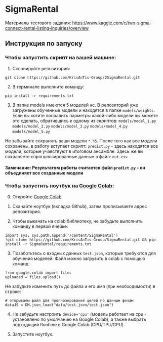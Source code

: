 # SigmaRental
Материалы тестового задания: 
https://www.kaggle.com/c/two-sigma-connect-rental-listing-inquiries/overview

## Инструкция по запуску
### Чтобы запустить скрипт на вашей машине:

1) Cклонируйте репозиторий:

`git clone https://github.com/KrisAnTis-Group/2SigmaRental.git`

2) В терминале выполните команду:

`pip install -r requirements.txt`

3) В папке models имеются 5 моделей нс. В репозиторий уже загружены обученные модели и находятся в папке `models/weights`. Если вы хотите поправить парметры какой-либо модели вы можете это сделать, обратившись к одному из скриптов:
`models/model_1.py`
`models/model_2.py`
`models/model_3.py`
`models/model_4.py`
`models/model_5.py`

Не забывайте сохранять ваши модели `*.h5`. После того как все модели сохранены, в работу вступает скрипт: `predict.py` - здесь находятся все модели, которые учавствуют в итоговом ансамбле. Здесь же вы сохраняете спрогшнозированные данные в файл: `out.csv`

#### Замечание: Результатом работы считается файл `predict.py` - он объединяет все созданные модели

### Чтобы запустить ноутбук на [Google Colab](https://colab.research.google.com):

0) Откройте [Google Colab](https://colab.research.google.com)

1) Скачайте ноутбук (вкладка Github), затем прописываете адрес репозитория.

2) Чтобы выкачать на colab библиотеку, не забудьте выполнить команду в первой ячейке:

```
import sys; sys.path.append('/content/SigmaRental')
!git clone https://github.com/KrisAnTis-Group/SigmaRental.git && pip install -r SigmaRental/requirements.txt
```

3) Позаботьтесь о входных данных `test.json`, которые требуются для обучения моделей. Файл можно загрузить в colab с помощью команд:

```
from google.colab import files
uploaded = files.upload()
```
Не забудьте изменить путь до файла и его имя (при необходимости) в строке: 

```
# открываем файл для прогнозирования целей по данным фичам
dataJS = DM.json_load("data/test.json/test.json")
```
4) Не забудьте настроить `device='cpu'` (модель работает на cpu - установлено по умолчанию на Google Colab), а также выбрать подходящий Runtime в Google Colab (CPU/TPU/GPU).

5) Запустите ноутбук.

